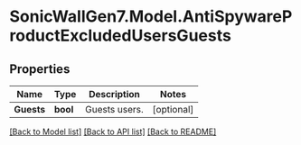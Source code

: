 # SonicWallGen7.Model.AntiSpywareProductExcludedUsersGuests

## Properties

Name | Type | Description | Notes
------------ | ------------- | ------------- | -------------
**Guests** | **bool** | Guests users. | [optional] 

[[Back to Model list]](../README.md#documentation-for-models) [[Back to API list]](../README.md#documentation-for-api-endpoints) [[Back to README]](../README.md)

